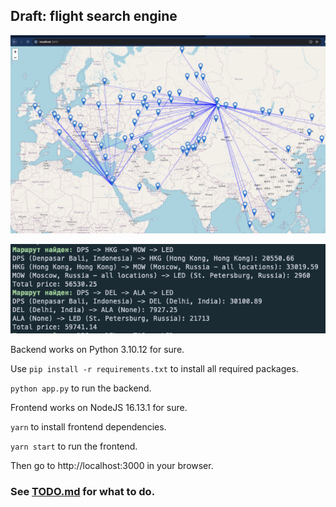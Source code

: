 ## Draft: flight search engine

![map demo](readme/map_demo.png)

![script demo](readme/script_demo.png)

Backend works on Python 3.10.12 for sure.

Use `pip install -r requirements.txt` to install all required packages.

`python app.py` to run the backend.

Frontend works on NodeJS 16.13.1 for sure.

`yarn` to install frontend dependencies.

`yarn start` to run the frontend.

Then go to http://localhost:3000 in your browser.

### See [TODO.md](TODO.md) for what to do.